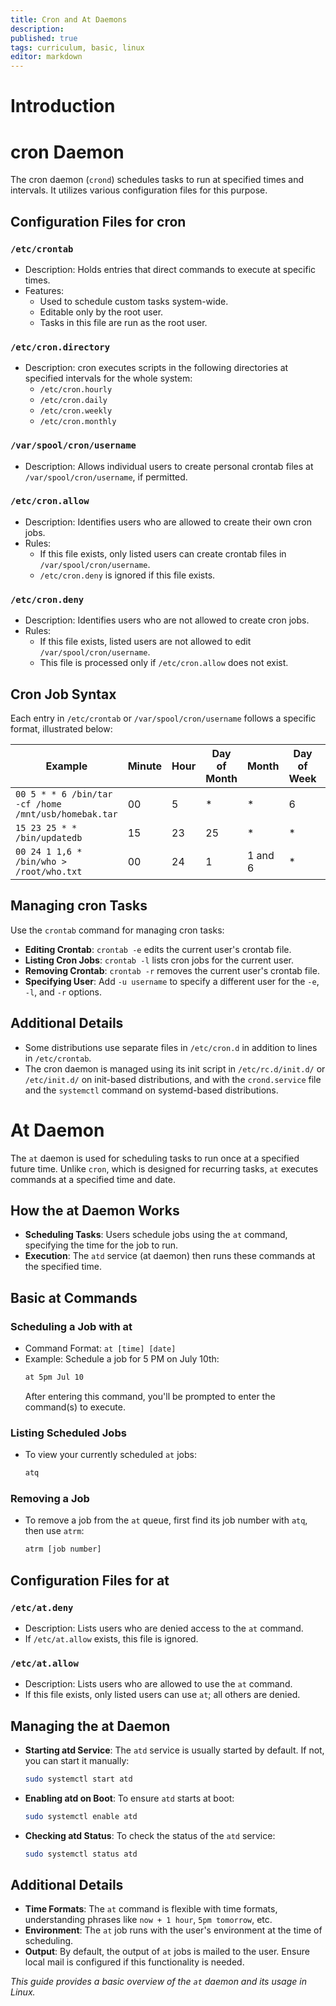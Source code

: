 ```yaml
---
title: Cron and At Daemons
description: 
published: true
tags: curriculum, basic, linux
editor: markdown
---
```

# Introduction 

# cron Daemon

The cron daemon (`crond`) schedules tasks to run at specified times and intervals. It utilizes various configuration files for this purpose.

## Configuration Files for cron

### `/etc/crontab`
- Description: Holds entries that direct commands to execute at specific times.
- Features:
  - Used to schedule custom tasks system-wide.
  - Editable only by the root user.
  - Tasks in this file are run as the root user.

### `/etc/cron.directory`
- Description: cron executes scripts in the following directories at specified intervals for the whole system:
  - `/etc/cron.hourly`
  - `/etc/cron.daily`
  - `/etc/cron.weekly`
  - `/etc/cron.monthly`

### `/var/spool/cron/username`
- Description: Allows individual users to create personal crontab files at `/var/spool/cron/username`, if permitted.

### `/etc/cron.allow`
- Description: Identifies users who are allowed to create their own cron jobs.
- Rules:
  - If this file exists, only listed users can create crontab files in `/var/spool/cron/username`.
  - `/etc/cron.deny` is ignored if this file exists.

### `/etc/cron.deny`
- Description: Identifies users who are not allowed to create cron jobs.
- Rules:
  - If this file exists, listed users are not allowed to edit `/var/spool/cron/username`.
  - This file is processed only if `/etc/cron.allow` does not exist.

## Cron Job Syntax

Each entry in `/etc/crontab` or `/var/spool/cron/username` follows a specific format, illustrated below:

| Example | Minute | Hour | Day of Month | Month | Day of Week | Command |
|---------|--------|------|--------------|-------|-------------|---------|
| `00 5 * * 6 /bin/tar -cf /home /mnt/usb/homebak.tar` | 00 | 5 | * | * | 6 | `/bin/tar -cf /home /mnt/usb/homebak.tar` |
| `15 23 25 * * /bin/updatedb` | 15 | 23 | 25 | * | * | `/bin/updatedb` |
| `00 24 1 1,6 * /bin/who > /root/who.txt` | 00 | 24 | 1 | 1 and 6 | * | `/bin/who > /root/who.txt` |

## Managing cron Tasks

Use the `crontab` command for managing cron tasks:

- **Editing Crontab**: `crontab -e` edits the current user's crontab file.
- **Listing Cron Jobs**: `crontab -l` lists cron jobs for the current user.
- **Removing Crontab**: `crontab -r` removes the current user's crontab file.
- **Specifying User**: Add `-u username` to specify a different user for the `-e`, `-l`, and `-r` options.

## Additional Details

- Some distributions use separate files in `/etc/cron.d` in addition to lines in `/etc/crontab`.
- The cron daemon is managed using its init script in `/etc/rc.d/init.d/` or `/etc/init.d/` on init-based distributions, and with the `crond.service` file and the `systemctl` command on systemd-based distributions.

# At Daemon

The `at` daemon is used for scheduling tasks to run once at a specified future time. Unlike `cron`, which is designed for recurring tasks, `at` executes commands at a specified time and date.

## How the at Daemon Works

- **Scheduling Tasks**: Users schedule jobs using the `at` command, specifying the time for the job to run.
- **Execution**: The `atd` service (at daemon) then runs these commands at the specified time.

## Basic at Commands

### Scheduling a Job with at

- Command Format: `at [time] [date]`
- Example: Schedule a job for 5 PM on July 10th:
  ```bash
  at 5pm Jul 10
  ```
  After entering this command, you'll be prompted to enter the command(s) to execute.

### Listing Scheduled Jobs

- To view your currently scheduled `at` jobs:
  ```bash
  atq
  ```

### Removing a Job

- To remove a job from the `at` queue, first find its job number with `atq`, then use `atrm`:
  ```bash
  atrm [job number]
  ```

## Configuration Files for at

### `/etc/at.deny`
- Description: Lists users who are denied access to the `at` command.
- If `/etc/at.allow` exists, this file is ignored.

### `/etc/at.allow`
- Description: Lists users who are allowed to use the `at` command.
- If this file exists, only listed users can use `at`; all others are denied.

## Managing the at Daemon

- **Starting atd Service**: The `atd` service is usually started by default. If not, you can start it manually:
  ```bash
  sudo systemctl start atd
  ```

- **Enabling atd on Boot**: To ensure `atd` starts at boot:
  ```bash
  sudo systemctl enable atd
  ```

- **Checking atd Status**: To check the status of the `atd` service:
  ```bash
  sudo systemctl status atd
  ```

## Additional Details

- **Time Formats**: The `at` command is flexible with time formats, understanding phrases like `now + 1 hour`, `5pm tomorrow`, etc.
- **Environment**: The `at` job runs with the user's environment at the time of scheduling.
- **Output**: By default, the output of `at` jobs is mailed to the user. Ensure local mail is configured if this functionality is needed.

*This guide provides a basic overview of the `at` daemon and its usage in Linux.*
